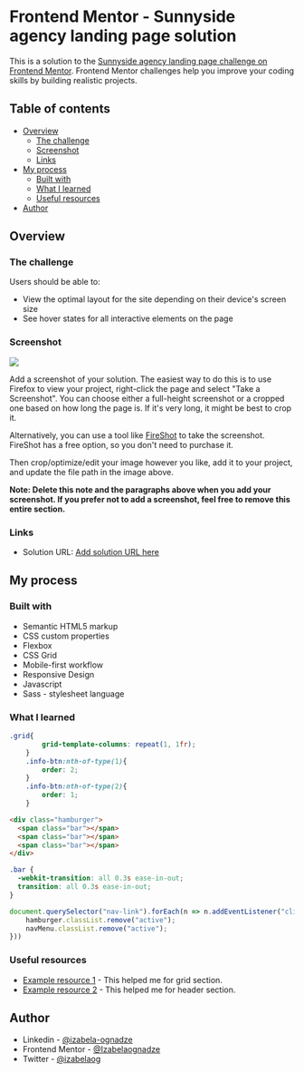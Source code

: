 # Frontend Mentor - Sunnyside agency landing page solution

This is a solution to the [Sunnyside agency landing page challenge on Frontend Mentor](https://www.frontendmentor.io/challenges/sunnyside-agency-landing-page-7yVs3B6ef). Frontend Mentor challenges help you improve your coding skills by building realistic projects.

## Table of contents

- [Overview](#overview)
  - [The challenge](#the-challenge)
  - [Screenshot](#screenshot)
  - [Links](#links)
- [My process](#my-process)
  - [Built with](#built-with)
  - [What I learned](#what-i-learned)
  - [Useful resources](#useful-resources)
- [Author](#author)

## Overview

### The challenge

Users should be able to:

- View the optimal layout for the site depending on their device's screen size
- See hover states for all interactive elements on the page

### Screenshot
<!-- aq davamato-->
![](./screenshot.jpg)

Add a screenshot of your solution. The easiest way to do this is to use Firefox to view your project, right-click the page and select "Take a Screenshot". You can choose either a full-height screenshot or a cropped one based on how long the page is. If it's very long, it might be best to crop it.

Alternatively, you can use a tool like [FireShot](https://getfireshot.com/) to take the screenshot. FireShot has a free option, so you don't need to purchase it.

Then crop/optimize/edit your image however you like, add it to your project, and update the file path in the image above.

**Note: Delete this note and the paragraphs above when you add your screenshot. If you prefer not to add a screenshot, feel free to remove this entire section.**

### Links

- Solution URL: [Add solution URL here](https://your-solution-url.com)
<!-- aq davamato-->

## My process

### Built with

- Semantic HTML5 markup
- CSS custom properties
- Flexbox
- CSS Grid
- Mobile-first workflow
- Responsive Design 
- Javascript
- Sass - stylesheet language


### What I learned
```css
.grid{
        grid-template-columns: repeat(1, 1fr);
    }
    .info-btn:nth-of-type(1){
        order: 2;
    }
    .info-btn:nth-of-type(2){
        order: 1;
    }
```

```html
<div class="hamburger">
  <span class="bar"></span>
  <span class="bar"></span>
  <span class="bar"></span>
</div>
```

```css
.bar {
  -webkit-transition: all 0.3s ease-in-out;
  transition: all 0.3s ease-in-out;
}
```

```js
document.querySelector("nav-link").forEach(n => n.addEventListener("click",() =>{
    hamburger.classList.remove("active");
    navMenu.classList.remove("active");
}))
```


### Useful resources

- [Example resource 1](https://codepen.io/tutsplus/pen/edOLMb) - This helped me for grid section.
- [Example resource 2](https://www.youtube.com/watch?v=flItyHiDm7E&list=LL&index=2&t=608s) - This helped me for header section.

## Author

- Linkedin - [@izabela-ognadze](https://www.linkedin.com/in/izabela-ognadze/)
- Frontend Mentor - [@Izabelaognadze](https://www.frontendmentor.io/profile/Izabelaognadze)
- Twitter - [@izabelaog](https://twitter.com/izabelaog)



